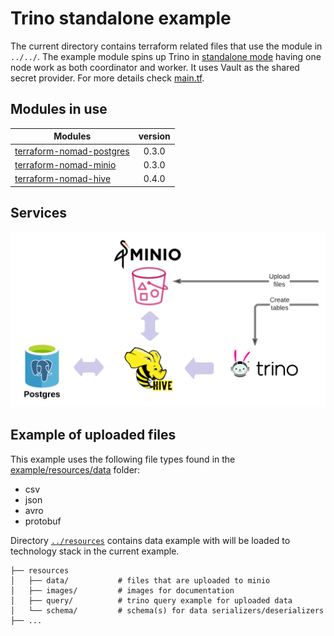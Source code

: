 # Trino standalone example
The current directory contains terraform related files that use the module in `../../`. The example module spins up Trino in [standalone mode](../conf/nomad/trino_standalone.hcl
) having one node work as both coordinator and worker.
It uses Vault as the shared secret provider. For more details check [main.tf](./main.tf).

## Modules in use
| Modules       | version       |
| ------------- |:-------------:|
| [terraform-nomad-postgres](https://github.com/skatteetaten/terraform-nomad-postgres) | 0.3.0 |
| [terraform-nomad-minio](https://github.com/skatteetaten/terraform-nomad-minio) | 0.3.0 |
| [terraform-nomad-hive](https://github.com/skatteetaten/terraform-nomad-hive) | 0.4.0 |

## Services
![img](../resources/images/terraform-nomad-trino.png)

## Example of uploaded files
This example uses the following file types found in the [example/resources/data](../resources/data) folder:
- csv
- json
- avro
- protobuf

Directory [`../resources`](../resources) contains data example with will be loaded to technology stack in the current example.

```text
├── resources
│   ├── data/           # files that are uploaded to minio
│   ├── images/         # images for documentation
│   ├── query/          # trino query example for uploaded data
│   └── schema/         # schema(s) for data serializers/deserializers
├── ...
```
